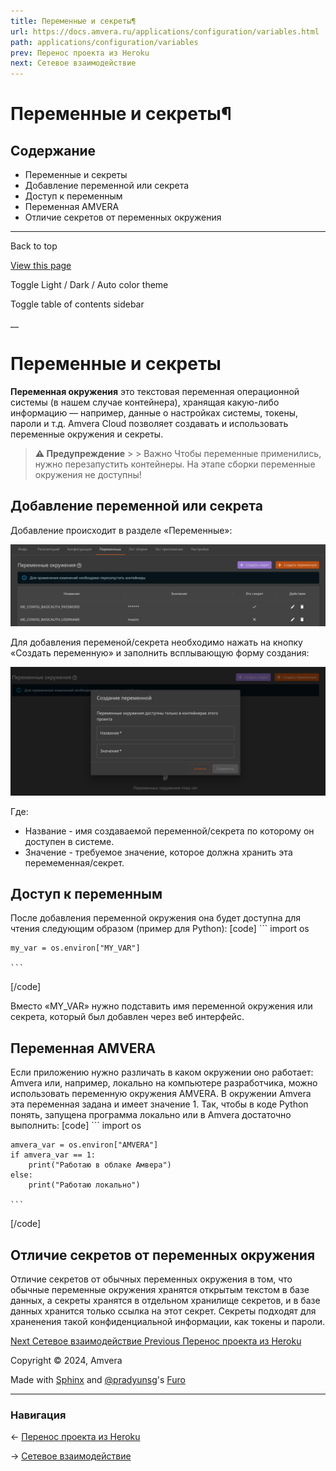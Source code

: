 ```yaml
---
title: Переменные и секреты¶
url: https://docs.amvera.ru/applications/configuration/variables.html
path: applications/configuration/variables
prev: Перенос проекта из Heroku
next: Сетевое взаимодействие
---
```


# Переменные и секреты¶

## Содержание

- Переменные и секреты
- Добавление переменной или секрета
- Доступ к переменным
- Переменная AMVERA
- Отличие секретов от переменных окружения

---

Back to top

[ View this page ](<../../_sources/applications/configuration/variables.md.txt> "View this page")

Toggle Light / Dark / Auto color theme

Toggle table of contents sidebar

__

# Переменные и секреты

**Переменная окружения** это текстовая переменная операционной системы (в нашем случае контейнера), хранящая какую-либо информацию — например, данные о настройках системы, токены, пароли и т.д. Amvera Cloud позволяет создавать и использовать переменные окружения и секреты.

> **⚠️ Предупреждение** > > Важно Чтобы переменные применились, нужно перезапустить контейнеры. На этапе сборки переменные окружения не доступны! 

## Добавление переменной или секрета

Добавление происходит в разделе «Переменные»:

![python_config](images/secrets_vars.png)

Для добавления переменой/секрета необходимо нажать на кнопку «Создать переменную» и заполнить всплывающую форму создания:

![python_config](images/create_env.png)

Где:
* Название - имя создаваемой переменной/секрета по которому он доступен в системе.
* Значение - требуемое значение, которое должна хранить эта перемеменная/секрет.

## Доступ к переменным

После добавления переменной окружения она будет доступна для чтения следующим образом (пример для Python):
[code] 
    ```
    import os
    
    my_var = os.environ["MY_VAR"]
    
    ```
    
[/code]

Вместо «MY_VAR» нужно подставить имя переменной окружения или секрета, который был добавлен через веб интерфейс.

## Переменная AMVERA

Если приложению нужно различать в каком окружении оно работает: Amvera или, например, локально на компьютере разработчика, можно использовать переменную окружения AMVERA. В окружении Amvera эта переменная задана и имеет значение 1. Так, чтобы в коде Python понять, запущена программа локально или в Amvera достаточно выполнить:
[code] 
    ```
    import os
    
    amvera_var = os.environ["AMVERA"]
    if amvera_var == 1:
        print("Работаю в облаке Амвера")
    else:
        print("Работаю локально")
    
    ```
    
[/code]

## Отличие секретов от переменных окружения

Отличие секретов от обычных переменных окружения в том, что обычные переменные окружения хранятся открытым текстом в базе данных, а секреты хранятся в отдельном хранилище секретов, и в базе данных хранится только ссылка на этот секрет. Секреты подходят для храненения такой конфиденциальной информации, как токены и пароли.

[ Next Сетевое взаимодействие ](network.md) [ Previous Перенос проекта из Heroku ](heroku-migration.md)

Copyright © 2024, Amvera 

Made with [Sphinx](<https://www.sphinx-doc.org/>) and [@pradyunsg](<https://pradyunsg.me>)'s [Furo](<https://github.com/pradyunsg/furo>)


---

### Навигация

← [Перенос проекта из Heroku](heroku-migration.md)

→ [Сетевое взаимодействие](network.md)
